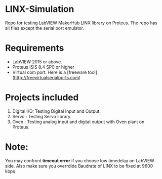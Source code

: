 # LINX-Simulation
Repo for testing LabVIEW MakerHub LINX library on Proteus. The repo has all files except the serial port emulator.

# Requirements
- LabVIEW 2015 or above.
- Proteus ISIS 8.4 SP0 or higher
- Virtual com port. Here is a [freeware tool] (http://freevirtualserialports.com)

# Projects included
1. Digital I/O: Testing Digital Input and Output.
2. Servo : Testing Servo library.
3. Oven : Testing analog input and digital output with Oven plant on Proteus.

# Note:
You may confront **timeout error** if you choose low timedelay on LabVIEW side. Also make sure you overrdide Baudrate of LINX to be fixed at 9600 kbps
